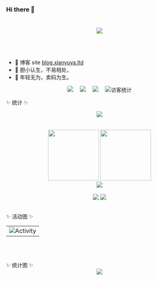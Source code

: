 ### Hi there 👋 

<!-- dynamic typing effect 动态打字效果 -->
<h1 align="center">
  <a href="https://blog.xianyuya.ltd/">
    <img src="https://readme-typing-svg.herokuapp.com/?lines=欢迎来到我的站点;今天也要开开心心鸭！&center=true&size=27" />
  </a>
</h1>
<br/><br/>

- 📙 博客 site [blog.xianyuya.ltd](https://blog.xianyuya.ltd/)
- 🍄 胆小认生，不易相处，
- 🌱 年轻无为，卖码为生。

<!-- profile logo 个人资料徽标 -->
<div align="center">
  <a href="https://xy.kuvinet.cn/"><img src="https://img.shields.io/badge/Website-咸鱼日记-fad434" /></a>&emsp;
  <a href="https://blog.xianyuya.ltd/"><img src="https://img.shields.io/badge/Website-博客-blue" /></a>&emsp;
  <a href="https://note.xianyuya.ltd/"><img src="https://img.shields.io/badge/Website-知识库-c32136" /></a>&emsp;
  <!-- visitor statistics logo 访客数统计徽标 -->
  <img src="https://visitor-badge.glitch.me/badge?page_id=s-xianyu" alt="访客统计" />
</div>

✨ 统计 ✨

<div align="center">
    <img  src="https://github-readme-streak-stats.herokuapp.com/?user=s-xianyu&theme=dark&hide_border=true" />
</div>
<br/><br/>

<!-- GitHub 数据统计 -->
<div align="center">
  <img height="137px" src="https://github-readme-stats-git-masterrstaa-rickstaa.vercel.app/api?username=s-xianyu&hide_title=true&hide_border=true&show_icons=trueline_height=21&text_color=000&icon_color=000&bg_color=0,ea6161,ffc64d,fffc4d,52fa5a&theme=graywhite" />
  <img height="137px" src="https://github-readme-stats-git-masterrstaa-rickstaa.vercel.app/api/top-langs/?username=s-xianyu&hide_title=true&hide_border=true&layout=compact&langs_count=6&text_color=000&icon_color=fff&bg_color=0,52fa5a,4dfcff,c64dff&theme=graywhite" />
</div> 
  
<!-- GitHub 奖杯🏆 -->
<div align="center"><img  src="https://github-profile-trophy.vercel.app/?username=s-xianyu&theme=gruvbox&row=1&column=6&no-frame=true&no-bg=true" /></div><br>

<!-- Awesome repo 比较好的仓库-->
<div align="center">
  <a href="https://github.com/s-xianyu/xy-diary">
    <img src="https://github-readme-stats-git-masterrstaa-rickstaa.vercel.app/api/pin/?username=s-xianyu&repo=xy-diary&theme=dark&bg_color=121212&hide_border=true" /></a>
  <a href="https://github.com/s-xianyu/xianyu-cli">
    <img src="https://github-readme-stats-git-masterrstaa-rickstaa.vercel.app/api/pin/?username=s-xianyu&repo=xianyu-cli&theme=dark&bg_color=121212&hide_border=true" /></a>
</div><br>

✨ 活动图 ✨
<!-- GitHub Activity Graph GitHub 活动图 -->
<table align="center">
  <tr>
    <td>
      <img src="https://github-readme-activity-graph.cyclic.app/graph?username=s-xianyu&theme=xcode&bg_color=FF000000&hide_border=true" alt="Activity"/>       </td>
  </tr>
</table>
<br><br><br>
✨ 统计图 ✨
<br>
<div align="center">
  <img src='https://count.getloli.com/get/@s-xianyu.github.readme'>
</div>

<!--
**s-xianyu/s-xianyu** is a ✨ _special_ ✨ repository because its `README.md` (this file) appears on your GitHub profile.

Here are some ideas to get you started:

- 🔭 I’m currently working on ...
- 🌱 I’m currently learning ...
- 👯 I’m looking to collaborate on ...
- 🤔 I’m looking for help with ...
- 💬 Ask me about ...
- 📫 How to reach me: ...
- 😄 Pronouns: ...
- ⚡ Fun fact: ...
-->
